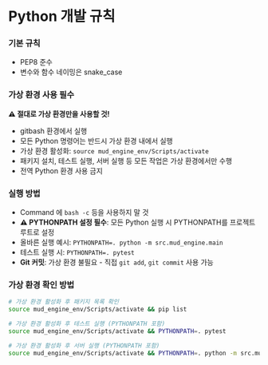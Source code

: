 # Python 개발 규칙

### 기본 규칙 
- PEP8 준수
- 변수와 함수 네이밍은 snake_case

### 가상 환경 사용 필수

**⚠️ 절대로 가상 환경만을 사용할 것!**

- gitbash 환경에서 실행
- 모든 Python 명령어는 반드시 가상 환경 내에서 실행
- 가상 환경 활성화: `source mud_engine_env/Scripts/activate`
- 패키지 설치, 테스트 실행, 서버 실행 등 모든 작업은 가상 환경에서만 수행
- 전역 Python 환경 사용 금지

### 실행 방법

- Command 에 `bash -c` 등을 사용하지 말 것
- **⚠️ PYTHONPATH 설정 필수**: 모든 Python 실행 시 PYTHONPATH를 프로젝트 루트로 설정
- 올바른 실행 예시: `PYTHONPATH=. python -m src.mud_engine.main`
- 테스트 실행 시: `PYTHONPATH=. pytest`
- **Git 커밋**: 가상 환경 불필요 - 직접 `git add`, `git commit` 사용 가능

### 가상 환경 확인 방법

```bash
# 가상 환경 활성화 후 패키지 목록 확인
source mud_engine_env/Scripts/activate && pip list

# 가상 환경 활성화 후 테스트 실행 (PYTHONPATH 포함)
source mud_engine_env/Scripts/activate && PYTHONPATH=. pytest

# 가상 환경 활성화 후 서버 실행 (PYTHONPATH 포함)
source mud_engine_env/Scripts/activate && PYTHONPATH=. python -m src.mud_engine.main
```

